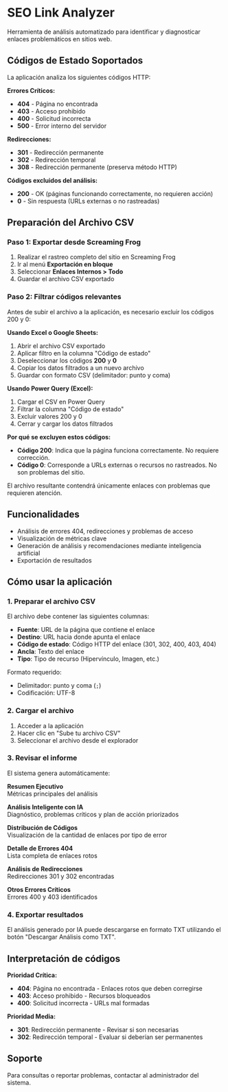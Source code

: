 # SEO Link Analyzer

Herramienta de análisis automatizado para identificar y diagnosticar enlaces problemáticos en sitios web.

## Códigos de Estado Soportados

La aplicación analiza los siguientes códigos HTTP:

**Errores Críticos:**
- **404** - Página no encontrada
- **403** - Acceso prohibido
- **400** - Solicitud incorrecta
- **500** - Error interno del servidor

**Redirecciones:**
- **301** - Redirección permanente
- **302** - Redirección temporal
- **308** - Redirección permanente (preserva método HTTP)

**Códigos excluidos del análisis:**
- **200** - OK (páginas funcionando correctamente, no requieren acción)
- **0** - Sin respuesta (URLs externas o no rastreadas)

## Preparación del Archivo CSV

### Paso 1: Exportar desde Screaming Frog

1. Realizar el rastreo completo del sitio en Screaming Frog
2. Ir al menú **Exportación en bloque**
3. Seleccionar **Enlaces Internos > Todo**
4. Guardar el archivo CSV exportado

### Paso 2: Filtrar códigos relevantes

Antes de subir el archivo a la aplicación, es necesario excluir los códigos 200 y 0:

**Usando Excel o Google Sheets:**
1. Abrir el archivo CSV exportado
2. Aplicar filtro en la columna "Código de estado"
3. Deseleccionar los códigos **200** y **0**
4. Copiar los datos filtrados a un nuevo archivo
5. Guardar con formato CSV (delimitador: punto y coma)

**Usando Power Query (Excel):**
1. Cargar el CSV en Power Query
2. Filtrar la columna "Código de estado"
3. Excluir valores 200 y 0
4. Cerrar y cargar los datos filtrados

**Por qué se excluyen estos códigos:**
- **Código 200**: Indica que la página funciona correctamente. No requiere corrección.
- **Código 0**: Corresponde a URLs externas o recursos no rastreados. No son problemas del sitio.

El archivo resultante contendrá únicamente enlaces con problemas que requieren atención.

## Funcionalidades

- Análisis de errores 404, redirecciones y problemas de acceso
- Visualización de métricas clave
- Generación de análisis y recomendaciones mediante inteligencia artificial
- Exportación de resultados

## Cómo usar la aplicación

### 1. Preparar el archivo CSV

El archivo debe contener las siguientes columnas:
- **Fuente**: URL de la página que contiene el enlace
- **Destino**: URL hacia donde apunta el enlace
- **Código de estado**: Código HTTP del enlace (301, 302, 400, 403, 404)
- **Ancla**: Texto del enlace
- **Tipo**: Tipo de recurso (Hipervínculo, Imagen, etc.)

Formato requerido:
- Delimitador: punto y coma (`;`)
- Codificación: UTF-8

### 2. Cargar el archivo

1. Acceder a la aplicación
2. Hacer clic en "Sube tu archivo CSV"
3. Seleccionar el archivo desde el explorador

### 3. Revisar el informe

El sistema genera automáticamente:

**Resumen Ejecutivo**  
Métricas principales del análisis

**Análisis Inteligente con IA**  
Diagnóstico, problemas críticos y plan de acción priorizados

**Distribución de Códigos**  
Visualización de la cantidad de enlaces por tipo de error

**Detalle de Errores 404**  
Lista completa de enlaces rotos

**Análisis de Redirecciones**  
Redirecciones 301 y 302 encontradas

**Otros Errores Críticos**  
Errores 400 y 403 identificados

### 4. Exportar resultados

El análisis generado por IA puede descargarse en formato TXT utilizando el botón "Descargar Análisis como TXT".

## Interpretación de códigos

**Prioridad Crítica:**
- **404**: Página no encontrada - Enlaces rotos que deben corregirse
- **403**: Acceso prohibido - Recursos bloqueados
- **400**: Solicitud incorrecta - URLs mal formadas

**Prioridad Media:**
- **301**: Redirección permanente - Revisar si son necesarias
- **302**: Redirección temporal - Evaluar si deberían ser permanentes

## Soporte

Para consultas o reportar problemas, contactar al administrador del sistema.